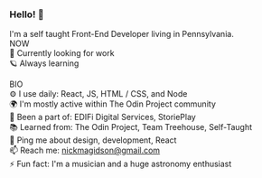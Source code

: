 ### Hello! 👋
I'm a self taught Front-End Developer living in Pennsylvania.<br />
NOW <br />
:milky_way: Currently looking for work <br />
:ringed_planet: Always learning <br />

BIO  <br />
⚙️ I use daily: React, JS, HTML / CSS, and Node <br />
🌍 I'm mostly active within The Odin Project community <br />
💅 Been a part of: EDIFi Digital Services, StoriePlay <br />
:books: Learned from: The Odin Project, Team Treehouse, Self-Taught <br />
💬 Ping me about design, development, React <br />
📫 Reach me: nickmagidson@gmail.com <br />
⚡️ Fun fact: I'm a musician and a huge astronomy enthusiast <br />
